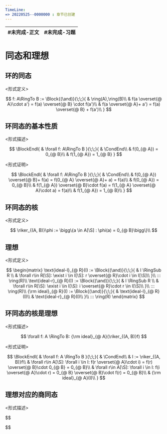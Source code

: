 ```yaml
---
TimeLine: 
=> 20220525--0000000 : 章节已创建
---
```

| #未完成-正文 | #未完成-习题 |
| ------------ | ------------ |

# 同态和理想

## 环的同态

\<形式定义\>

$$
f: A\RingTo B := \Block{(\and)}{\;\;}{
    & \ring(A),\ring(B)\\
    & f(a \overset{@ A}\cdot a') = f(a) \overset{@ B} \cdot f(a')\\
    & f(a \overset{@ A}+ a') = f(a) \overset{@ B} + f(a')\\
}
$$

## 环同态的基本性质

\<形式描述\>

$$
\BlockEndl{
    & \forall f: A\RingTo B
}{\;\;}{
    & \CondEnd\\
    & f(0_{@ A}) = 0_{@ B}\\
    & f(1_{@ A}) = 1_{@ B}
}
$$

\<形式证明\>

$$
\BlockEndl{
    & \forall f: A\RingTo B
}{\;\;}{
    & \CondEnd\\
    & f(0_{@ A}) \overset{@ B}+ f(a) = f(0_{@ A} \overset{@ A}+ a) = f(a)\\
    & f(0_{@ A}) = 0_{@ B}\\
    & f(1_{@ A}) \overset{@ B}\cdot f(a) = f(1_{@ A} \overset{@ A}\cdot a) = f(a)\\
    & f(1_{@ A}) = 1_{@ B}\\
}
$$

## 环同态的核

\<形式定义\>

$$
\riker_{(A, B)}\phi := \bigg\{a \in A[\S] : \phi(a) = 0_{@ B}\bigg\}\\
$$

## 理想

\<形式定义\>

$$
\begin{matrix}
\text{ideal-l}_{@ R}(I) := \Block{(\and)}{\;\;}{
    & I \RingSub R \\
    & \forall r\in R[\S]: \exist i \in I[\S]: r \overset{@ R}\cdot i \in I[\S]\\
}\\
::: \ring(R)\\
\text{ideal-r}_{@ R}(I) := \Block{(\and)}{\;\;}{
    & I \RingSub R \\
    & \forall r\in R[\S]: \exist i \in I[\S]: i \overset{@ R}\cdot r \in I[\S]\\
}\\
::: \ring(R)\\
{\rm ideal}_{@ R}(I) := \Block{(\and)}{\;\;}{
    & \text{ideal-l}_{@ R}(I)\\
    & \text{ideal-r}_{@ R}(I)\\
}\\
::: \ring(R)
\end{matrix}
$$

## 环同态的核是理想

\<形式描述\>

$$
\forall f: A \RingTo B: {\rm ideal}_{@ A}(\riker_{(A, B)}f)
$$

\<形式证明\>

$$
\BlockEndl{
    & \forall f: A \RingTo B
}{\;\;}{
    & \CondEnd\\
    & I := \riker_{(A, B)}f\\
    & \forall r\in A[\S]: \forall i \in I: f(r \overset{@ A}\cdot i) = f(r) \overset{@ B}\cdot 0_{@ B} = 0_{@ B}\\
    & \forall r\in A[\S]: \forall i \in I: f(i \overset{@ A}\cdot r) = 0_{@ B} \overset{@ B}\cdot f(r) = 0_{@ B}\\
    & {\rm ideal}_{@ A}(I)\\
}
$$

## 理想对应的商同态

\<形式描述\>

$$

$$